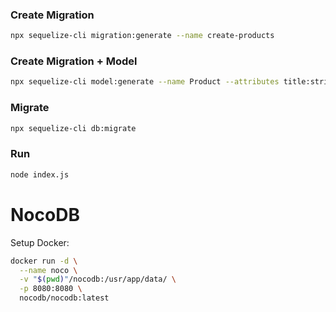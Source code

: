 

### Create Migration
```bash
npx sequelize-cli migration:generate --name create-products
```

### Create Migration + Model
```bash
npx sequelize-cli model:generate --name Product --attributes title:string,price:float
```

### Migrate
```bash
npx sequelize-cli db:migrate
```


### Run
```bash
node index.js   
```


# NocoDB

Setup Docker:
```bash
docker run -d \
  --name noco \
  -v "$(pwd)"/nocodb:/usr/app/data/ \
  -p 8080:8080 \
  nocodb/nocodb:latest
```